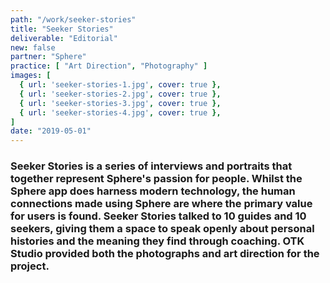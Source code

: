 ```yaml
---
path: "/work/seeker-stories"
title: "Seeker Stories"
deliverable: "Editorial"
new: false
partner: "Sphere"
practice: [ "Art Direction", "Photography" ]
images: [ 
  { url: 'seeker-stories-1.jpg', cover: true }, 
  { url: 'seeker-stories-2.jpg', cover: true },
  { url: 'seeker-stories-3.jpg', cover: true },
  { url: 'seeker-stories-4.jpg', cover: true },
]
date: "2019-05-01"
---
```


### Seeker Stories is a series of interviews and portraits that together represent Sphere's passion for people. Whilst the Sphere app does harness modern technology, the human connections made using Sphere are where the primary value for users is found. Seeker Stories talked to 10 guides and 10 seekers, giving them a space to speak openly about personal histories and the meaning they find through coaching. OTK Studio provided both the photographs and art direction for the project.